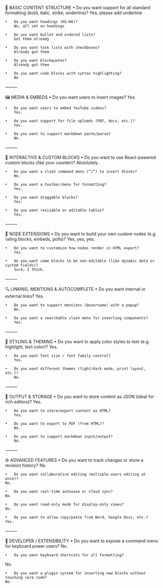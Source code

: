 🧱 BASIC CONTENT STRUCTURE
	•	Do you want support for all standard formatting (bold, italic, strike, underline)?
        Yes, please add underline

	•	Do you want headings (H1–H6)?
        No, all set on headings

	•	Do you want bullet and ordered lists?
        Got them already

	•	Do you want task lists with checkboxes?
        Already got them

	•	Do you want blockquotes?
        Already got them

	•	Do you want code blocks with syntax highlighting?
        No

⸻

🖼️ MEDIA & EMBEDS
	•	Do you want users to insert images?
        Yes.

	•	Do you want users to embed YouTube videos?
        Yes.

	•	Do you want support for file uploads (PDF, docx, etc.)?
        Yes.

	•	Do you want to support markdown paste/parse?
        No.

⸻

🧠 INTERACTIVE & CUSTOM BLOCKS
	•	Do you want to use React-powered custom blocks (like your counter)?
        Absolutely.

	•	Do you want a slash command menu (”/”) to insert blocks?
        No.

	•	Do you want a toolbar/menu for formatting?
        Yes.

	•	Do you want draggable blocks?
        Yes.

	•	Do you want resizable or editable tables?
        Yes.

⸻

🔧 NODE EXTENSIONS
	•	Do you want to build your own custom nodes (e.g. rating blocks, embeds, polls)?
        Yes, yes, yes.

	•	Do you want to customize how nodes render in HTML export?
        Yes.

	•	Do you want some blocks to be non-editable (like dynamic data or system fields)?
        Sure, I think.

⸻

🔍 LINKING, MENTIONS & AUTOCOMPLETE
	•	Do you want internal or external links?
        Yes.

	•	Do you want to support mentions (@username) with a popup?
        No.

	•	Do you want a searchable slash menu for inserting components?
        Yes.

⸻

🎨 STYLING & THEMING
	•	Do you want to apply color styles to text (e.g. highlight, text color)?
        Yes.

	•	Do you want font size / font family control?
        Yes.

	•	Do you want different themes (light/dark mode, print layout, etc.)?
        No.

⸻

🧾 OUTPUT & STORAGE
	•	Do you want to store content as JSON (ideal for rich editors)?
        Yes.

	•	Do you want to store/export content as HTML?
        Yes.

	•	Do you want to export to PDF (from HTML)?
        No.

	•	Do you want to support markdown input/output?
        No.

⸻

⚙️ ADVANCED FEATURES
	•	Do you want to track changes or show a revision history?
    No.

	•	Do you want collaborative editing (multiple users editing at once)?
    No.

	•	Do you want real-time autosave or cloud sync?
    No.

	•	Do you want read-only mode for display-only views?
    No.

	•	Do you want to allow copy/paste from Word, Google Docs, etc.?
    Yes.

⸻

🤖 DEVELOPER / EXTENSIBILITY
	•	Do you want to expose a command menu for keyboard power users?
    No.

	•	Do you want keyboard shortcuts for all formatting?
No.

	•	Do you want a plugin system for inserting new blocks without touching core code?
    No.